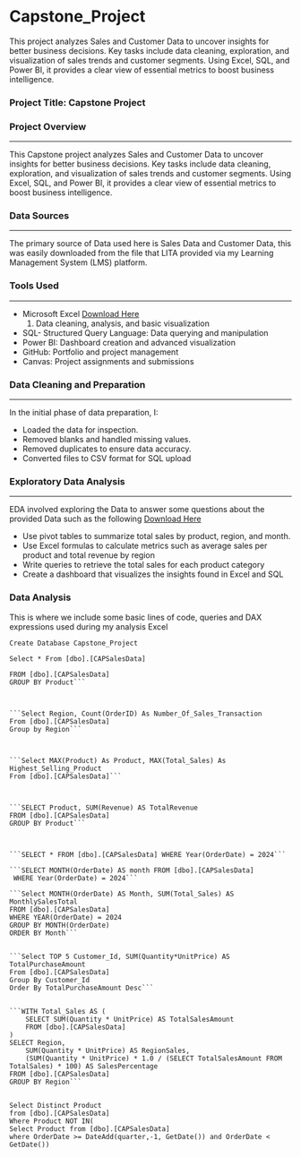 # Capstone_Project
This project analyzes Sales and Customer Data to uncover insights for better business decisions. Key tasks include data cleaning, exploration, and visualization of sales trends and customer segments. Using Excel, SQL, and Power BI, it provides a clear view of essential metrics to boost business intelligence.

### Project Title: Capstone Project 
### Project Overview
---
 This Capstone project analyzes Sales and Customer Data to uncover insights for better business decisions. Key tasks include data cleaning, exploration, and visualization of sales trends and customer segments. Using Excel, SQL, and Power BI, it provides a clear view of essential metrics to boost business intelligence.

 ### Data Sources
 ---
The primary source of Data used here is Sales Data and Customer Data, this was easily downloaded from the file that LITA provided via my Learning Management System (LMS) platform.

 ### Tools Used
 ---
 - Microsoft Excel [Download Here](https://canvas.instructure.com/files/273182802/download?download_frd=1)
   1. Data cleaning, analysis, and basic visualization
 - SQL- Structured Query Language: Data querying and manipulation
 - Power BI: Dashboard creation and advanced visualization
 - GitHub: Portfolio and project management
 - Canvas: Project assignments and submissions

### Data Cleaning and Preparation
---
In the initial phase of data preparation, I:
- Loaded the data for inspection.
- Removed blanks and handled missing values.
- Removed duplicates to ensure data accuracy.
- Converted files to CSV format for SQL upload

### Exploratory Data Analysis 
---
EDA involved exploring the Data to answer some questions about the provided Data such as the following  [Download Here](https://canvas.instructure.com/files/273182738/download?download_frd=1)
- Use pivot tables to summarize total sales by product, region, and month.
- Use Excel formulas to calculate metrics such as average sales per product and total revenue by region
- Write queries to retrieve the total sales for each product category
- Create a dashboard that visualizes the insights found in Excel and SQL

### Data Analysis
This is where we include some basic lines of code, queries and DAX expressions used during my analysis
Excel

```Create Database Capstone_Project```

```Select * From [dbo].[CAPSalesData]```


```SELECT Product, SUM(Total_Sales) AS TotalSales
FROM [dbo].[CAPSalesData]
GROUP BY Product```



```Select Region, Count(OrderID) As Number_Of_Sales_Transaction
From [dbo].[CAPSalesData]
Group by Region```



```Select MAX(Product) As Product, MAX(Total_Sales) As Highest_Selling_Product 
From [dbo].[CAPSalesData]```



```SELECT Product, SUM(Revenue) AS TotalRevenue
FROM [dbo].[CAPSalesData]
GROUP BY Product```



```SELECT * FROM [dbo].[CAPSalesData] WHERE Year(OrderDate) = 2024```

```SELECT MONTH(OrderDate) AS month FROM [dbo].[CAPSalesData]
 WHERE Year(OrderDate) = 2024```

```Select MONTH(OrderDate) AS Month, SUM(Total_Sales) AS MonthlySalesTotal
FROM [dbo].[CAPSalesData]
WHERE YEAR(OrderDate) = 2024
GROUP BY MONTH(OrderDate)
ORDER BY Month```


```Select TOP 5 Customer_Id, SUM(Quantity*UnitPrice) AS TotalPurchaseAmount
From [dbo].[CAPSalesData]
Group By Customer_Id 
Order By TotalPurchaseAmount Desc```


```WITH Total_Sales AS (
    SELECT SUM(Quantity * UnitPrice) AS TotalSalesAmount
    FROM [dbo].[CAPSalesData]
)
SELECT Region,
    SUM(Quantity * UnitPrice) AS RegionSales,
    (SUM(Quantity * UnitPrice) * 1.0 / (SELECT TotalSalesAmount FROM TotalSales) * 100) AS SalesPercentage
FROM [dbo].[CAPSalesData]
GROUP BY Region```


Select Distinct Product 
from [dbo].[CAPSalesData]
Where Product NOT IN(
Select Product from [dbo].[CAPSalesData]
where OrderDate >= DateAdd(quarter,-1, GetDate()) and OrderDate < GetDate())

